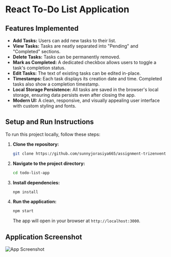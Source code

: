 # React To-Do List Application



## Features Implemented

-   **Add Tasks:** Users can add new tasks to their list.
-   **View Tasks:** Tasks are neatly separated into "Pending" and "Completed" sections.
-   **Delete Tasks:** Tasks can be permanently removed.
-   **Mark as Completed:** A dedicated checkbox allows users to toggle a task's completion status.
-   **Edit Tasks:** The text of existing tasks can be edited in-place.
-   **Timestamps:** Each task displays its creation date and time. Completed tasks also show a completion timestamp.
-   **Local Storage Persistence:** All tasks are saved in the browser's local storage, ensuring data persists even after closing the app.
-   **Modern UI:** A clean, responsive, and visually appealing user interface with custom styling and fonts.

## Setup and Run Instructions

To run this project locally, follow these steps:

1.  **Clone the repository:**
    ```bash
    git clone https://github.com/sunnyjorasiya665/assignment-trizenventures-todolist
    ```
2.  **Navigate to the project directory:**
    ```bash
    cd todo-list-app
    ```
3.  **Install dependencies:**
    ```bash
    npm install
    ```
4.  **Run the application:**
    ```bash
    npm start
    ```
    The app will open in your browser at `http://localhost:3000`.

## Application Screenshot

![App Screenshot](./screenshots/app-screenshot.png)
